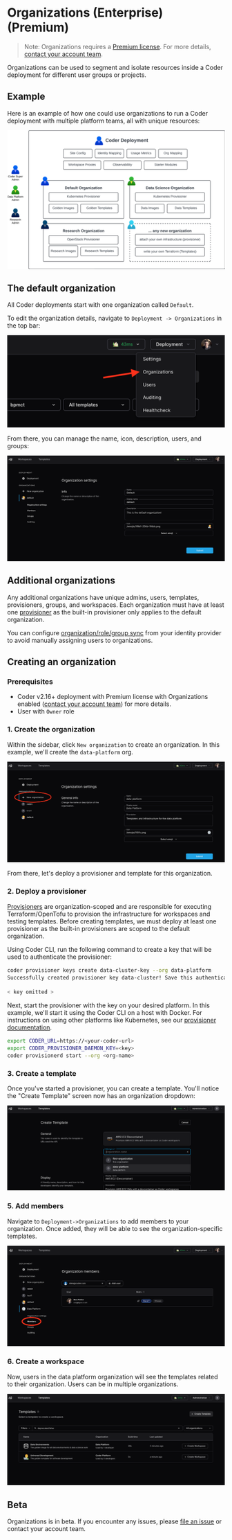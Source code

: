 # Organizations (Enterprise) (Premium)

> Note: Organizations requires a [Premium license](../licensing.md). For more
> details, [contact your account team](https://coder.com/contact).

Organizations can be used to segment and isolate resources inside a Coder
deployment for different user groups or projects.

## Example

Here is an example of how one could use organizations to run a Coder deployment
with multiple platform teams, all with unique resources:

![Organizations Example](../images/admin/organizations/diagram.png)

## The default organization

All Coder deployments start with one organization called `Default`.

To edit the organization details, navigate to `Deployment -> Organizations` in
the top bar:

![Organizations Menu](../images/admin/organizations/deployment-organizations.png)

From there, you can manage the name, icon, description, users, and groups:

![Organization Settings](../images/admin/organizations/default-organization.png)

## Additional organizations

Any additional organizations have unique admins, users, templates, provisioners,
groups, and workspaces. Each organization must have at least one
[provisioner](./provisioners.md) as the built-in provisioner only applies to the
default organization.

You can configure [organization/role/group sync](./auth.md) from your identity
provider to avoid manually assigning users to organizations.

## Creating an organization

### Prerequisites

- Coder v2.16+ deployment with Premium license with Organizations enabled
  ([contact your account team](https://coder.com/contact)) for more details.
- User with `Owner` role

### 1. Create the organization

Within the sidebar, click `New organization` to create an organization. In this
example, we'll create the `data-platform` org.

![New Organization](../images/admin/organizations/new-organization.png)

From there, let's deploy a provisioner and template for this organization.

### 2. Deploy a provisioner

[Provisioners](../admin/provisioners.md) are organization-scoped and are
responsible for executing Terraform/OpenTofu to provision the infrastructure for
workspaces and testing templates. Before creating templates, we must deploy at
least one provisioner as the built-in provisioners are scoped to the default
organization.

Using Coder CLI, run the following command to create a key that will be used to
authenticate the provisioner:

```sh
coder provisioner keys create data-cluster-key --org data-platform
Successfully created provisioner key data-cluster! Save this authentication token, it will not be shown again.

< key omitted >
```

Next, start the provisioner with the key on your desired platform. In this
example, we'll start it using the Coder CLI on a host with Docker. For
instructions on using other platforms like Kubernetes, see our
[provisioner documentation](../admin/provisioners.md).

```sh
export CODER_URL=https://<your-coder-url>
export CODER_PROVISIONER_DAEMON_KEY=<key>
coder provisionerd start --org <org-name>
```

### 3. Create a template

Once you've started a provisioner, you can create a template. You'll notice the
"Create Template" screen now has an organization dropdown:

![Template Org Picker](../images/admin/organizations/template-org-picker.png)

### 5. Add members

Navigate to `Deployment->Organizations` to add members to your organization.
Once added, they will be able to see the organization-specific templates.

![Add members](../images/admin/organizations/organization-members.png)

### 6. Create a workspace

Now, users in the data platform organization will see the templates related to
their organization. Users can be in multiple organizations.

![Workspace List](../images/admin/organizations/workspace-list.png)

## Beta

Organizations is in beta. If you encounter any issues, please
[file an issue](https://github.com/coder/coder/issues/new) or contact your
account team.
